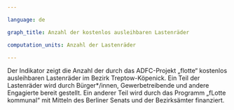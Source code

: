 ```yaml
---

language: de   

graph_title: Anzahl der kostenlos ausleihbaren Lastenräder

computation_units: Anzahl der Lastenräder

---
```


Der Indikator zeigt die Anzahl der durch das ADFC-Projekt „flotte“ kostenlos ausleihbaren Lastenräder im Bezirk Treptow-Köpenick. 
Ein Teil der Lastenräder wird durch Bürger*/innen, Gewerbetreibende und andere Engagierte bereit gestellt. Ein anderer Teil wird durch das 
Programm „fLotte kommunal“ mit Mitteln des Berliner Senats und der Bezirksämter finanziert.
